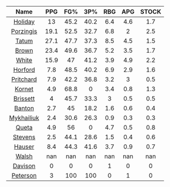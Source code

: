 |                                     Name                                     |  PPG  |  FG%  |  3P%  |  RBG  |  APG  |  STOCK  |
|:----------------------------------------------------------------------------:|:-----:|:-----:|:-----:|:-----:|:-----:|:-------:|
|      [Holiday](https://www.espn.com/nba/player/_/id/3995/jrue-holiday)       |  13   | 45.2  | 40.2  |  6.4  |  4.6  |   1.7   |
| [Porzingis](https://www.espn.com/nba/player/_/id/3102531/kristaps-porzingis) | 19.1  | 52.5  | 32.7  |  6.8  |   2   |   2.5   |
|      [Tatum](https://www.espn.com/nba/player/_/id/4065648/jayson-tatum)      | 27.1  | 47.7  | 37.3  |  8.5  |  4.5  |   1.5   |
|      [Brown](https://www.espn.com/nba/player/_/id/3917376/jaylen-brown)      | 23.4  | 49.6  | 36.7  |  5.2  |  3.5  |   1.7   |
|     [White](https://www.espn.com/nba/player/_/id/3078576/derrick-white)      | 15.9  |  47   | 41.2  |  3.9  |  4.9  |   2.2   |
|       [Horford](https://www.espn.com/nba/player/_/id/3213/al-horford)        |  7.8  | 48.5  | 40.2  |  6.9  |  2.9  |   1.6   |
|  [Pritchard](https://www.espn.com/nba/player/_/id/4066354/payton-pritchard)  |  7.9  | 42.2  | 36.8  |  3.2  |   3   |   0.5   |
|      [Kornet](https://www.espn.com/nba/player/_/id/3064560/luke-kornet)      |  4.9  | 68.8  |   0   |  3.4  |  0.8  |   1.3   |
|   [Brissett](https://www.espn.com/nba/player/_/id/4278031/oshae-brissett)    |   4   | 45.7  | 33.3  |   3   |  0.5  |   0.5   |
|     [Banton](https://www.espn.com/nba/player/_/id/4397885/dalano-banton)     |  2.7  |  45   | 18.2  |  1.6  |  0.6  |   0.4   |
|  [Mykhailiuk](https://www.espn.com/nba/player/_/id/3133602/svi-mykhailiuk)   |  2.4  | 30.6  | 26.3  |  0.9  |  0.3  |   0.3   |
|     [Queta](https://www.espn.com/nba/player/_/id/4397424/neemias-queta)      |  4.9  |  56   |   0   |  4.7  |  0.5  |   0.8   |
|    [Stevens](https://www.espn.com/nba/player/_/id/4066405/lamar-stevens)     |  2.5  | 44.1  | 28.6  |  1.5  |  0.4  |   0.6   |
|      [Hauser](https://www.espn.com/nba/player/_/id/4065804/sam-hauser)       |  8.4  | 44.3  | 41.6  |  3.7  |  0.9  |   0.7   |
|      [Walsh](https://www.espn.com/nba/player/_/id/4683689/jordan-walsh)      |  nan  |  nan  |  nan  |  nan  |  nan  |   nan   |
|      [Davison](https://www.espn.com/nba/player/_/id/4576085/jd-davison)      |   0   |   0   |   0   |   1   |   0   |    0    |
|    [Peterson](https://www.espn.com/nba/player/_/id/4397689/drew-peterson)    |   3   |  100  |  100  |   0   |   1   |    0    |